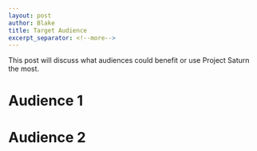 ```yaml
---
layout: post
author: Blake
title: Target Audience
excerpt_separator: <!--more-->
---
```


This post will discuss what audiences could benefit or use Project Saturn the most.

<!--more-->

# Audience 1

# Audience 2